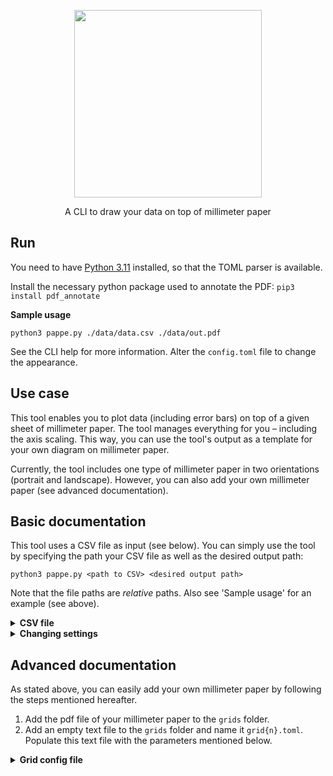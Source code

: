 <p align="center">
  <img src="https://repository-images.githubusercontent.com/685048321/921f44fe-e847-4eaa-8e6f-c04297e37949" width="300px" />
  <p align="center">A CLI to draw your data on top of millimeter paper</p>
</p>
 
## Run

You need to have [Python 3.11](https://www.python.org/downloads/) installed, so that the TOML parser is available.

Install the necessary python package used to annotate the PDF: `pip3 install pdf_annotate`

**Sample usage**

```
python3 pappe.py ./data/data.csv ./data/out.pdf
```

See the CLI help for more information. Alter the `config.toml` file to change the appearance.


## Use case

This tool enables you to plot data (including error bars) on top of a given sheet of millimeter paper. The tool manages everything for you – including the axis scaling. This way, you can use the tool's output as a template for your own diagram on millimeter paper.

Currently, the tool includes one type of millimeter paper in two orientations (portrait and landscape). However, you can also add your own millimeter paper (see advanced documentation).


## Basic documentation

This tool uses a CSV file as input (see below). You can simply use the tool by specifying the path your CSV file as well as the desired output path:

```
python3 pappe.py <path to CSV> <desired output path>
```

Note that the file paths are *relative* paths. Also see 'Sample usage' for an example (see above).

<details>
<summary><b>CSV file</b></summary>

The supplied CSV file should have 2 to 4 columns and it should *not* have a header row. Each row represents one data point. This is what the columens are for:

| Column No. | Content |
| --- | --- |
| __1__ | x-value |
| __2__ | y-value |
| __3__ (optional) | lower error of y-value* |
| __4__ (optional) | upper error of y-value* |

\*Note: If only three columns are supplied, the third column's content is interpreted as a *symmetrical* error of the y-value.
</details>

<details>
<summary><b>Changing settings</b></summary>

To change basic settings, change the `config.toml` file. The following paramters can be set:

| Parameter | Type | Default | Meaning |
| --------- | ---- | ------- | ------- |
| `grid_variant` | `1` or `2` | `1` | `1` for portrait paper and `2` for landscape paper (you can also add your own paper; see below). |
| `factors/x`, `factors/y` | `List<int>` | `[1, 2, 3, 4, 5, 6, 8, 9]` | The tool first tries to scale the data by a power of ten; it uses the largest possible power of ten. It than chooses one of the supplied factors to further scale up the data; again, it uses the largest possible factor. Change this array in order to obtain the desired scaling of the data in `x`- and `y`-direction. |
| `origins/x`, `origins/y` | `bool` | `false` | If you want the `x`- or `y`-axis to include the value `0` in any case, set this to `true`. |
</details>

## Advanced documentation

As stated above, you can easily add your own millimeter paper by following the steps mentioned hereafter.

1. Add the pdf file of your millimeter paper to the `grids` folder.
2. Add an empty text file to the `grids` folder and name it `grid{n}.toml`. Populate this text file with the parameters mentioned below.

<details>
<summary><b>Grid config file</b></summary>

Adding your own millimeter paper requires you to 'measure' it. Read the following table chronologically for instructions:

| Parameter | Meaning / instructions |
| --- | --- |
| `paper/file` | Relative path of your grid pdf file (relative from the project's entry point). |
| `paper/width`, `paper/height` | Export your millimeter paper pdf file as a `jpg` image (e. g. with `300 ppi`). Input this image's pixel dimensions here. |
| `grid/width`, `grid/height` | Use a suitable image viewing application* to determine the pixel dimensions of the actual grid on your millimeter paper. |
| `grid/x`, `grid/y` | Use a suitable image viewing application* to determine the pixel position of the lower left corner of the actual grid on your millimeter paper. (This position should be measured from the lower left corner of your image.) |
| `grid/num_x_blocks`, `grid/num_y_blocks` | The number of *big* blocks on your millimeter paper. For example `18 x 27`. |
| `grid/num_x_tiny_blocks_per_block`, `grid/num_y_tiny_blocks_per_block` | Number of tiny blocks per big block. Usually, this number should be `10`. |
| `drawing/cross_size` | Pixel size of the displayed data points. |
| `drawing/axis_tick_size` | Pixel size of the axis ticks. |

\*For example preview on MacOS.
</details>